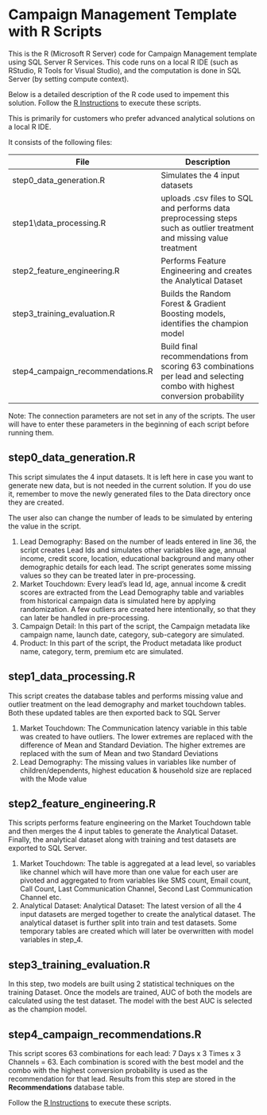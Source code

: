 # Campaign Management Template with R Scripts

This is the R (Microsoft R Server) code for Campaign Management template using SQL Server R Services. This code runs on a local R IDE (such as RStudio, R Tools for Visual Studio), and the computation is done in SQL Server (by setting compute context).

Below is a detailed description of the R code used to impement this solution.  Follow the [R Instructions](../Resources/Instructions/R_Instructions.md) to execute these scripts.

This is primarily for customers who prefer advanced analytical solutions on a local R IDE.

It consists of the following files:

| File | Description |
| --- | --- |
| step0\_data\_generation.R | Simulates the 4 input datasets |
| step1\data\_processing.R | uploads .csv files to SQL and performs data preprocessing steps such as outlier treatment and missing value treatment  | 
| step2\_feature\_engineering.R | Performs Feature Engineering and creates the Analytical Dataset 
| step3\_training\_evaluation.R | Builds the Random Forest &amp; Gradient Boosting models, identifies the champion model | 
| step4\_campaign\_recommendations.R | Build final recommendations from scoring 63 combinations per lead and selecting combo with highest conversion probability  |

Note: The connection parameters are not set in any of the scripts. The user will have to enter these parameters in the beginning of each script before running them.

## step0_data_generation.R

This script simulates the 4 input datasets. It is left here in case you want to generate new data, but is not needed in the current solution.  If you do use it, remember to move the newly generated files to the Data directory once they are created. 

The user also can change the number of leads to be simulated by entering the value in the script.

1.	Lead Demography: Based on the number of leads entered in line 36, the script creates Lead Ids and simulates other variables like age, annual income, credit score, location, educational background and many other demographic details for each lead. The script generates some missing values so they can be treated later in pre-processing.
2.	Market Touchdown: Every lead’s lead Id, age, annual income & credit scores are extracted from the Lead Demography table and variables from historical campaign data is simulated here by applying randomization. A few outliers are created here intentionally, so that they can later be handled in pre-processing.
3.	Campaign Detail: In this part of the script, the Campaign metadata like campaign name, launch date, category, sub-category are simulated.
4.	Product: In this part of the script, the Product metadata like product name, category, term, premium etc are simulated.

## step1_data_processing.R

This script creates the database tables and performs missing value and outlier treatment on the lead demography and market touchdown tables. Both these updated tables are then exported back to SQL Server 
1.	Market Touchdown: The Communication latency variable in this table was created to have outliers. The lower extremes are replaced with the difference of Mean and Standard Deviation. The higher extremes are replaced with the sum of Mean and two Standard Deviations
2.	Lead Demography: The missing values in variables like number of children/dependents, highest education & household size are replaced with the Mode value

## step2_feature_engineering.R

This scripts performs feature engineering on the Market Touchdown table and then merges the 4 input tables to generate the Analytical Dataset. Finally, the analytical dataset along with training and test datasets are exported to SQL Server.
1.	Market Touchdown: The table is aggregated at a lead level, so variables like channel which will have more than one value for each user are pivoted and aggregated to from variables like SMS count, Email count, Call Count, Last Communication Channel, Second Last Communication Channel etc.
2.	Analytical Dataset: Analytical Dataset: The latest version of all the 4 input datasets are merged together to create the analytical dataset. The analytical dataset is further split into train and test datasets. Some temporary tables are created which will later be overwritten with model variables in step_4.

## step3_training_evaluation.R

In this step, two models are built using 2 statistical techniques on the training Dataset. Once the models are trained, AUC of both the models are calculated using the test dataset. The model with the best AUC is selected as the champion model.

## step4_campaign_recommendations.R

This script scores 63 combinations for each lead: 7 Days x 3 Times x 3 Channels = 63.  Each combination is scored with the best model and the combo with the highest conversion probability is used as the recommendation for that lead.  Results from this step are stored in the **Recommendations** database table.  

Follow the [R Instructions](../Resources/Instructions/R_Instructions.md) to execute these scripts.